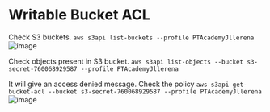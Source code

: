 # Writable Bucket ACL

Check S3 buckets. `aws s3api list-buckets --profile PTAcademyJllerena`
![image](https://user-images.githubusercontent.com/46797181/227665803-150110cf-9061-4398-a302-72944e5d383e.png)

Check objects present in S3 bucket. `aws s3api list-objects --bucket s3-secret-760068929587 --profile PTAcademyJllerena`

It will give an access denied message. Check the policy `aws s3api get-bucket-acl --bucket s3-secret-760068929587 --profile PTAcademyJllerena`
![image](https://user-images.githubusercontent.com/46797181/227667633-957e2628-5311-412f-a97b-284c84b641a2.png)



























